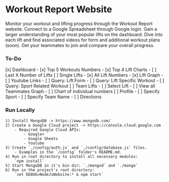 # Workout Report Website

Monitor your workout and lifting progress through the Workout Report website. Connect to a Google Spreadsheet through Google login. Gain a larger understanding of your most popular lifts on the dashboard. Dive into each lift and find associated videos for form and additional workout plans (soon). Get your teammates to join and compare your overall progress.

### To-Do
[x] Dashboard
    - [x] Top 5 Workouts Numbers
    - [x] Top 4 Lift Charts
    - [ ] Last X Number of Lifts
[ ] Single Lifts
    - [x] All Lift Numbers
    - [x] Lift Graph
    - [ ] Youtube Links
        - [ ] Query: Lift Form
        - [ ] Query: Lift Specific Workout
        - [ ] Query: Sport Related Workout
[ ] Team Lifts
    - [ ] Select Lift
    - [ ] View all Teammates Graph
    - [ ] Chart of individual numbers
[ ] Profile
    - [ ] Specify Sport
    - [ ] Specify Team Name
    - [ ] Directions

### Run Locally
	1) Install MongoDB -> https://www.mongodb.com/
	2) Create a Google Cloud project -> https://console.cloud.google.com
	    - Required Google Cloud APIs:
	        - Google+
	        - Google Sheets
	        - Youtube
	3) Create `./config/auth.js` and `./config/database.js` files.
	    - Examples in the `/config` folder's README.md.
	4) Run in root directory to install all necessary modules:
	    `npm install`
	5) Start MongoDB in it's bin dir: `./mongod` and `./mongo`
	6) Run in the project's root directory:
	    `set DEBUG=NodeJsWebsite:* & npm start`
